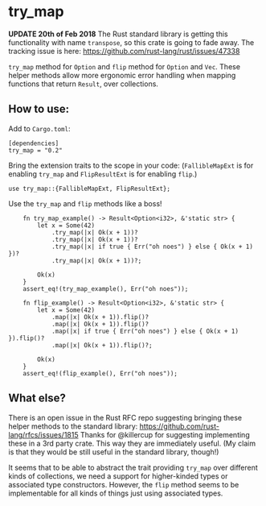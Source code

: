 # try_map
**UPDATE 20th of Feb 2018**
The Rust standard library is getting this functionality with name `transpose`, so this crate is going to fade away. The tracking issue is here: https://github.com/rust-lang/rust/issues/47338

`try_map` method for `Option` and `flip` method for `Option` and `Vec`. These helper methods allow more ergonomic error handling when mapping
functions that return `Result`, over collections.

## How to use:

Add to `Cargo.toml`:

    [dependencies]
    try_map = "0.2"

Bring the extension traits to the scope in your code: (`FallibleMapExt` is for enabling `try_map` and `FlipResultExt` is for enabling `flip`.)

    use try_map::{FallibleMapExt, FlipResultExt};

Use the `try_map` and `flip` methods like a boss!

        fn try_map_example() -> Result<Option<i32>, &'static str> {
            let x = Some(42)
                .try_map(|x| Ok(x + 1))?
                .try_map(|x| Ok(x + 1))?
                .try_map(|x| if true { Err("oh noes") } else { Ok(x + 1) })?
                .try_map(|x| Ok(x + 1))?;
        
            Ok(x)
        }
        assert_eq!(try_map_example(), Err("oh noes"));

        fn flip_example() -> Result<Option<i32>, &'static str> {
            let x = Some(42)
                .map(|x| Ok(x + 1)).flip()?
                .map(|x| Ok(x + 1)).flip()?
                .map(|x| if true { Err("oh noes") } else { Ok(x + 1) }).flip()?
                .map(|x| Ok(x + 1)).flip()?;
        
            Ok(x)
        }
        assert_eq!(flip_example(), Err("oh noes"));

## What else?

There is an open issue in the Rust RFC repo suggesting bringing these helper methods to the standard library: https://github.com/rust-lang/rfcs/issues/1815
Thanks for @killercup for suggesting implementing these in a 3rd party crate. This way they are immediately useful. (My claim is that they would be still
useful in the standard library, though!)

It seems that to be able to abstract the trait providing `try_map` over different kinds of collections, we need a support for higher-kinded types or associated
type constructors. However, the `flip` method seems to be implementable for all kinds of things just using associated types.
